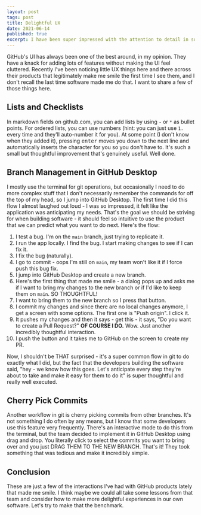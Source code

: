 ```yaml
---
layout: post
tags: post
title: Delightful UX
date: 2021-06-14
published: true
excerpt: I have been super impressed with the attention to detail in some of GitHub's products lately and wanted to share a little on that.
---
```


GitHub's UI has always been one of the best around, in my opinion. They have a knack for adding lots of features without making the UI feel cluttered.
Recently I've been noticing little UX things here and there across their products that legitimately make me smile the first time
I see them, and I don't recall the last time software made me do that. I want to share a few of those things here.

## Lists and Checklists

In markdown fields on github.com, you can add lists by using `-` or `*` as bullet points. For ordered lists, you can use
numbers (hint: you can just use `1.` every time and they'll auto-number it for you). At some point (I don't know when they added it),
pressing <kbd>enter</kbd> moves you down to the next line and automatically inserts the character for you so you don't have to.
It's such a small but thoughtful improvement that's genuinely useful. Well done.

## Branch Management in GitHub Desktop

I mostly use the terminal for git operations, but occasionally I need to do more complex stuff that I don't necessarily
remember the commands for off the top of my head, so I jump into GitHub Desktop. The first time I did this flow I almost
laughed out loud - I was so impressed, it felt like the application was anticipating my needs. That's the goal we should
be striving for when building software - it should feel so intuitive to use the product that we can predict what you want
to do next. Here's the flow:

1. I test a bug. I'm on the `main` branch, just trying to replicate it.
1. I run the app locally. I find the bug. I start making changes to see if I can fix it.
1. I fix the bug (naturally).
1. I go to commit - oops I'm still on `main`, my team won't like it if I force push this bug fix.
1. I jump into GitHub Desktop and create a new branch.
1. Here's the first thing that made me smile - a dialog pops up and asks me if I want to bring my changes to the new branch or if I'd like to keep them on `main`. SO THOUGHTFUL!
1. I want to bring them to the new branch so I press that button.
1. I commit my changes and since there are no local changes anymore, I get a screen with some options. The first one is "Push origin". I click it.
1. It pushes my changes and then it says - get this - it says, "Do you want to create a Pull Request?" **OF COURSE I DO.** Wow. Just another incredibly thoughtful interaction.
1. I push the button and it takes me to GitHub on the screen to create my PR.

Now, I shouldn't be THAT surprised - it's a super common flow in git to do exactly what I did, but the fact that the developers
building the software said, "hey - we know how this goes. Let's anticipate every step they're about to take and make it easy for them to do it"
is super thoughtful and really well executed.

## Cherry Pick Commits

Another workflow in git is cherry picking commits from other branches. It's not something I do often by any means, but I know
that some developers use this feature very frequently. There's an interactive mode to do this from the terminal, but the team
decided to implement it in GitHub Desktop using drag and drop. You literally click to select the commits you want to bring over
and you just DRAG THEM TO THE NEW BRANCH. That's it! They took something that was tedious and make it incredibly simple.

## Conclusion

These are just a few of the interactions I've had with GitHub products lately that made me smile. I think maybe we could all
take some lessons from that team and consider how to make more delightful experiences in our own software. Let's try to make that the benchmark.
